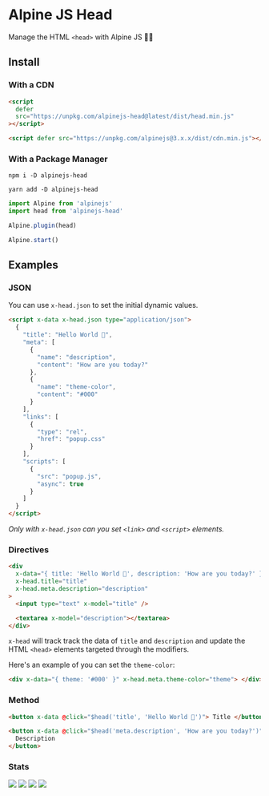 # Alpine JS Head

Manage the HTML `<head>` with Alpine JS 👷‍♀️

## Install

### With a CDN

```html
<script
  defer
  src="https://unpkg.com/alpinejs-head@latest/dist/head.min.js"
></script>

<script defer src="https://unpkg.com/alpinejs@3.x.x/dist/cdn.min.js"></script>
```

### With a Package Manager

```shell
npm i -D alpinejs-head

yarn add -D alpinejs-head
```

```js
import Alpine from 'alpinejs'
import head from 'alpinejs-head'

Alpine.plugin(head)

Alpine.start()
```

## Examples

### JSON

You can use `x-head.json` to set the initial dynamic values.

```html
<script x-data x-head.json type="application/json">
  {
    "title": "Hello World 👋",
    "meta": [
      {
        "name": "description",
        "content": "How are you today?"
      },
      {
        "name": "theme-color",
        "content": "#000"
      }
    ],
    "links": [
      {
        "type": "rel",
        "href": "popup.css"
      }
    ],
    "scripts": [
      {
        "src": "popup.js",
        "async": true
      }
    ]
  }
</script>
```

_Only with `x-head.json` can you set `<link>` and `<script>` elements._

### Directives

```html
<div
  x-data="{ title: 'Hello World 👋', description: 'How are you today?' }"
  x-head.title="title"
  x-head.meta.description="description"
>
  <input type="text" x-model="title" />

  <textarea x-model="description"></textarea>
</div>
```

`x-head` will track track the data of `title` and `description` and update the
HTML `<head>` elements targeted through the modifiers.

Here's an example of you can set the `theme-color`:

```html
<div x-data="{ theme: '#000' }" x-head.meta.theme-color="theme"> </div>
```

### Method

```html
<button x-data @click="$head('title', 'Hello World 👋')"> Title </button>

<button x-data @click="$head('meta.description', 'How are you today?')">
  Description
</button>
```

### Stats

![](https://img.shields.io/bundlephobia/min/alpinejs-head)
![](https://img.shields.io/npm/v/alpinejs-head)
![](https://img.shields.io/npm/dt/alpinejs-head)
![](https://img.shields.io/github/license/markmead/alpinejs-head)
